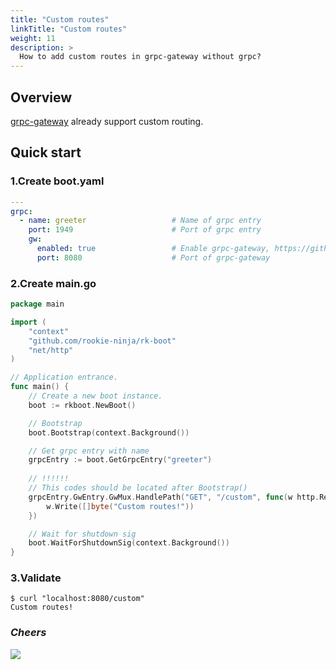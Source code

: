 ```yaml
---
title: "Custom routes"
linkTitle: "Custom routes"
weight: 11
description: >
  How to add custom routes in grpc-gateway without grpc?
---
```


## Overview
[grpc-gateway](https://grpc-ecosystem.github.io/grpc-gateway/docs/operations/inject_router/) already support custom routing.

## Quick start
### 1.Create boot.yaml
```yaml
---
grpc:
  - name: greeter                   # Name of grpc entry
    port: 1949                      # Port of grpc entry
    gw:
      enabled: true                 # Enable grpc-gateway, https://github.com/grpc-ecosystem/grpc-gateway
      port: 8080                    # Port of grpc-gateway
```

### 2.Create main.go
```go
package main

import (
	"context"
	"github.com/rookie-ninja/rk-boot"
	"net/http"
)

// Application entrance.
func main() {
	// Create a new boot instance.
	boot := rkboot.NewBoot()

	// Bootstrap
	boot.Bootstrap(context.Background())

	// Get grpc entry with name
	grpcEntry := boot.GetGrpcEntry("greeter")
    
    // !!!!!!
    // This codes should be located after Bootstrap()
	grpcEntry.GwEntry.GwMux.HandlePath("GET", "/custom", func(w http.ResponseWriter, r *http.Request, pathParams map[string]string) {
		w.Write([]byte("Custom routes!"))
	})

	// Wait for shutdown sig
	boot.WaitForShutdownSig(context.Background())
}
```

### 3.Validate
```shell script
$ curl "localhost:8080/custom"
Custom routes!
```

### _**Cheers**_
![](/bootstrapper/user-guide/cheers.png)